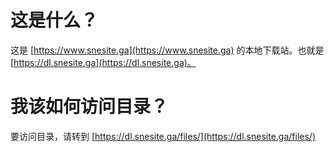 # 这是什么？
这是 [https://www.snesite.ga](https://www.snesite.ga) 的本地下载站。也就是 [https://dl.snesite.ga](https://dl.snesite.ga)。

# 我该如何访问目录？
要访问目录，请转到 [https://dl.snesite.ga/files/](https://dl.snesite.ga/files/)

